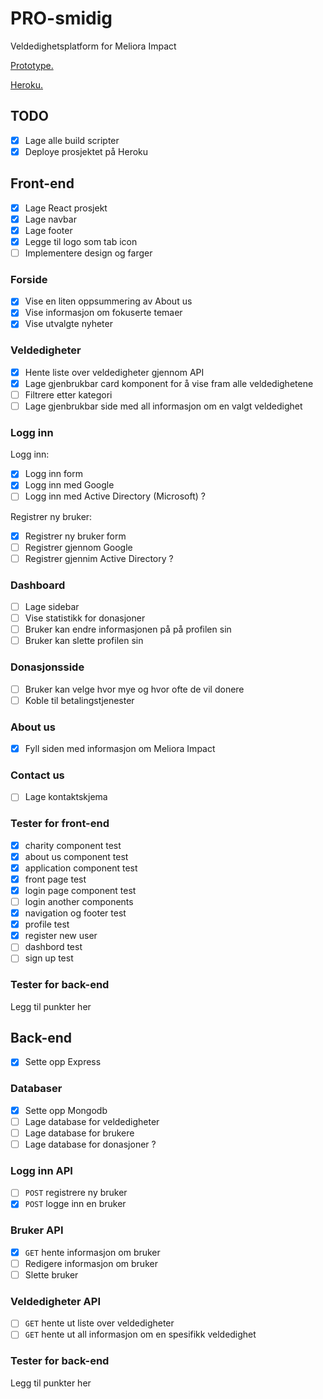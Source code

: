 # PRO-smidig
Veldedighetsplatform for Meliora Impact

[Prototype.](https://www.figma.com/file/ton1erJaL488rYxoApisfM/prototype-pt-2?node-id=0%3A1) 

[Heroku.](https://pro201-smidig.herokuapp.com/)

## TODO

* [x] Lage alle build scripter
* [x] Deploye prosjektet på Heroku

## Front-end

* [x] Lage React prosjekt
* [x] Lage navbar
* [x] Lage footer
* [x] Legge til logo som tab icon
* [ ] Implementere design og farger

### Forside

* [x] Vise en liten oppsummering av About us
* [x] Vise informasjon om fokuserte temaer
* [x] Vise utvalgte nyheter

### Veldedigheter

* [x] Hente liste over veldedigheter gjennom API
* [x] Lage gjenbrukbar card komponent for å vise fram alle veldedighetene
* [ ] Filtrere etter kategori
* [ ] Lage gjenbrukbar side med all informasjon om en valgt veldedighet 

### Logg inn

Logg inn:
* [x] Logg inn form
* [x] Logg inn med Google
* [ ] Logg inn med Active Directory (Microsoft) ?

Registrer ny bruker:
* [x] Registrer ny bruker form
* [ ] Registrer gjennom Google
* [ ] Registrer gjennim Active Directory ?

### Dashboard

* [ ] Lage sidebar
* [ ] Vise statistikk for donasjoner
* [ ] Bruker kan endre informasjonen på på profilen sin
* [ ] Bruker kan slette profilen sin

### Donasjonsside

* [ ] Bruker kan velge hvor mye og hvor ofte de vil donere
* [ ] Koble til betalingstjenester

### About us

* [x] Fyll siden med informasjon om Meliora Impact

### Contact us

* [ ] Lage kontaktskjema

### Tester for front-end

* [x] charity component test
* [x] about us component test
* [x] application component test
* [x] front page test
* [x] login page component test
* [ ] login another components
* [x] navigation og footer test
* [x] profile test
* [x] register new user   
* [ ] dashbord test
* [ ] sign up test

### Tester for back-end

Legg til punkter her

## Back-end

* [x] Sette opp Express

### Databaser

* [x] Sette opp Mongodb
* [ ] Lage database for veldedigheter
* [ ] Lage database for brukere
* [ ] Lage database for donasjoner ?

### Logg inn API

* [ ] `POST` registrere ny bruker
* [x] `POST` logge inn en bruker

### Bruker API

* [x] `GET` hente informasjon om bruker
* [ ] Redigere informasjon om bruker
* [ ] Slette bruker

### Veldedigheter API

* [ ] `GET` hente ut liste over veldedigheter
* [ ] `GET` hente ut all informasjon om en spesifikk veldedighet

### Tester for back-end

Legg til punkter her
